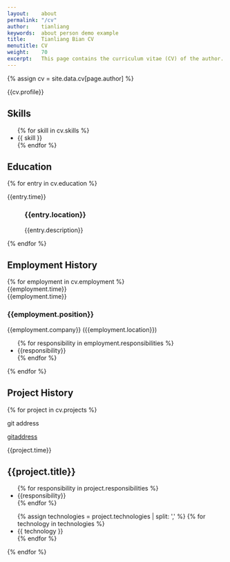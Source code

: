 ```yaml
---
layout:    about
permalink: "/cv"
author:    tianliang
keywords:  about person demo example
title:     Tianliang Bian CV
menutitle: CV
weight:    70
excerpt:   This page contains the curriculum vitae (CV) of the author.
---
```

{% assign cv = site.data.cv[page.author] %}

<div class="md-card no-border">
    <p>{{cv.profile}}</p>
</div>

<div class="md-card shadow">
    <div class="title icon-stats-bars">
        <h2>Skills</h2>
    </div>
    <div class="content">
        <ul>
            {% for skill in cv.skills %}
            <li>{{ skill }}</li>
            {% endfor %}
        </ul>
    </div>
</div>

<div class="md-card shadow education">
    <div class="title icon-library">
        <h2>Education</h2>
    </div>
    {% for entry in cv.education %}   
    <dl>
        <dt class="time">{{entry.time}}</dt>
        <dd>
            <h3>{{entry.location}}</h3>
            <p>{{entry.description}}</p>
        </dd>
    </dl>
    {% endfor %}
</div>

<h2 class="employment-heading">Employment History</h2>

<div class="timeline-container">
    {% for employment in cv.employment %}
    <div class="timeline-block">
        <div class="marker"></div>
        <div class="time">{{employment.time}}</div>
        <div class="timeline-content">
            <div class="time">{{employment.time}}</div>
            <h3>{{employment.position}}</h3>
            <span>{{employment.company}} ({{employment.location}})</span>
            <ul>
                {% for responsibility in employment.responsibilities %}
                <li>{{responsibility}}</li>
                {% endfor %}
            </ul>
        </div>
    </div>
    {% endfor %}
</div>


<h2 class="project-heading">Project History</h2>

{% for project in cv.projects %}
<div class="md-card shadow project">
    <div class="meta">
        <div class="team" style="cursor: pointer;" onclick="window.location='{{project.url}}';">git address</div>
        <p class="github-button-container">
            <a class="github-button" href="{{project.url}}" data-size="large" data-show-count="false" aria-label="">gitaddress</a>
        </p>
        <div class="time">{{project.time}}</div>
    </div>
    <div class="content">
        <h2>{{project.title}}</h2>
        <ul>
            {% for responsibility in project.responsibilities %}
            <li>{{responsibility}}</li>
            {% endfor %}
        </ul>
    </div>
    <div class="footer">
        <ul>
            {% assign technologies = project.technologies | split: ',' %}
            {% for technology in technologies %}
            <li> {{ technology }}</li>
            {% endfor %}
        </ul>
        <span class="icon-briefcase"></span>
    </div>
</div>
{% endfor %}
